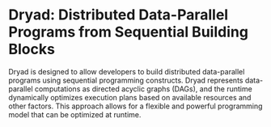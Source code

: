 # Dryad: Distributed Data-Parallel Programs from Sequential Building Blocks
Dryad is designed to allow developers to build distributed data-parallel programs using sequential programming constructs. Dryad represents data-parallel computations as directed acyclic graphs (DAGs), and the runtime dynamically optimizes execution plans based on available resources and other factors. This approach allows for a flexible and powerful programming model that can be optimized at runtime.
